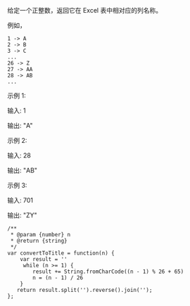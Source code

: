 给定一个正整数，返回它在 Excel 表中相对应的列名称。

例如，

    1 -> A
    2 -> B
    3 -> C
    ...
    26 -> Z
    27 -> AA
    28 -> AB 
    ...
示例 1:

输入: 1

输出: "A"

示例 2:

输入: 28

输出: "AB"

示例 3:

输入: 701

输出: "ZY"

```
/**
 * @param {number} n
 * @return {string}
 */
var convertToTitle = function(n) {
    var result = ''
     while (n >= 1) {
        result += String.fromCharCode((n - 1) % 26 + 65) 
        n = (n - 1) / 26
    }
   return result.split('').reverse().join(''); 
};
```
